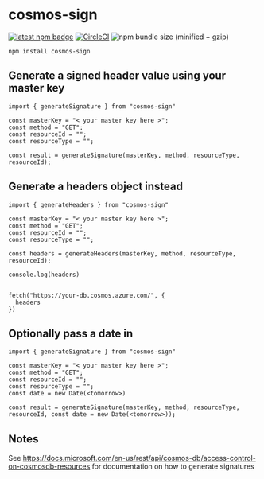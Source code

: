 # cosmos-sign

[![latest npm badge](https://img.shields.io/npm/v/cosmos-sign/latest.svg)](https://www.npmjs.com/package/@azure/cosmos)
[![CircleCI](https://circleci.com/gh/southpolesteve/cosmos-sign.svg?style=svg)](https://circleci.com/gh/southpolesteve/cosmos-sign)
![npm bundle size (minified + gzip)](https://img.shields.io/bundlephobia/minzip/cosmos-sign.svg)

`npm install cosmos-sign`

## Generate a signed header value using your master key

```
import { generateSignature } from "cosmos-sign"

const masterKey = "< your master key here >";
const method = "GET";
const resourceId = "";
const resourceType = "";

const result = generateSignature(masterKey, method, resourceType, resourceId);
```

## Generate a headers object instead

```
import { generateHeaders } from "cosmos-sign"

const masterKey = "< your master key here >";
const method = "GET";
const resourceId = "";
const resourceType = "";

const headers = generateHeaders(masterKey, method, resourceType, resourceId);

console.log(headers)


fetch("https://your-db.cosmos.azure.com/", {
  headers
})

```

## Optionally pass a date in

```
import { generateSignature } from "cosmos-sign"

const masterKey = "< your master key here >";
const method = "GET";
const resourceId = "";
const resourceType = "";
const date = new Date(<tomorrow>)

const result = generateSignature(masterKey, method, resourceType, resourceId, const date = new Date(<tomorrow>));
```

## Notes

See https://docs.microsoft.com/en-us/rest/api/cosmos-db/access-control-on-cosmosdb-resources for documentation on how to generate signatures
